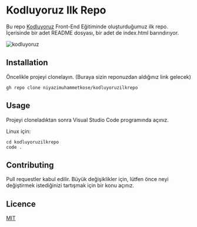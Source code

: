 # Kodluyoruz Ilk Repo

Bu repo [Kodluyoruz](https://www.kodluyoruz.org/) Front-End Eğitiminde oluşturduğumuz ilk repo. İçerisinde bir adet README dosyası, bir adet de index.html barındırıyor.

![kodluyoruz](kodluyoruz.jpg)

## Installation

Öncelikle projeyi clonelayın. (Buraya sizin reponuzdan aldığınız link gelecek)

```
gh repo clone niyazimuhammetkose/kodluyoruzilkrepo
```

## Usage

Projeyi cloneladıktan sonra Visual Studio Code programında açınız.

Linux için:

```
cd kodluyoruzilkrepo
code .
```

## Contributing

Pull requestler kabul edilir. Büyük değişiklikler için, lütfen önce neyi değiştirmek istediğinizi tartışmak için bir konu açınız.

## Licence

[MIT](https://choosealicense.com/licenses/mit/)
